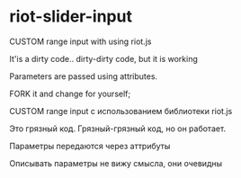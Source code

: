 # riot-slider-input
CUSTOM range input with using riot.js

It'is a dirty code.. dirty-dirty code, but it is working

Parameters are passed using attributes.

<slider 
  name="FIELDS[square]" 
  value="12" 
  max="120" 
  postfix=" м²">
</slider>

FORK it and change for yourself;

CUSTOM range input  с использованием библиотеки riot.js

Это грязный код. Грязный-грязный код, но он работает.

Параметры передаются через аттрибуты

Описывать параметры не вижу смысла, они очевидны

<slider 
  name="FIELDS[square]" 
  value="12" 
  max="120" 
  postfix=" м²">
</slider>
